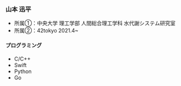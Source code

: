 ### 山本 迅平
- 所属①：中央大学 理工学部 人間総合理工学科 水代謝システム研究室
- 所属②：42tokyo 2021.4~
#### プログラミング
- C/C++
- Swift
- Python
- Go
